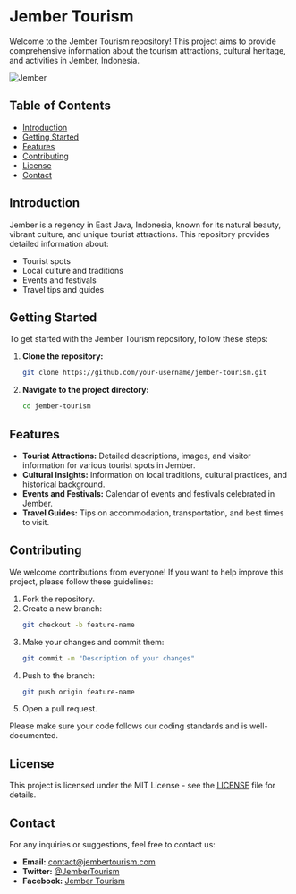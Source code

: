 # Jember Tourism

Welcome to the Jember Tourism repository! This project aims to provide comprehensive information about the tourism attractions, cultural heritage, and activities in Jember, Indonesia.

![Jember](https://example.com/jember.jpg)

## Table of Contents
- [Introduction](#introduction)
- [Getting Started](#getting-started)
- [Features](#features)
- [Contributing](#contributing)
- [License](#license)
- [Contact](#contact)

## Introduction

Jember is a regency in East Java, Indonesia, known for its natural beauty, vibrant culture, and unique tourist attractions. This repository provides detailed information about:
- Tourist spots
- Local culture and traditions
- Events and festivals
- Travel tips and guides

## Getting Started

To get started with the Jember Tourism repository, follow these steps:

1. **Clone the repository:**
    ```bash
    git clone https://github.com/your-username/jember-tourism.git
    ```
2. **Navigate to the project directory:**
    ```bash
    cd jember-tourism
    ```

## Features

- **Tourist Attractions:** Detailed descriptions, images, and visitor information for various tourist spots in Jember.
- **Cultural Insights:** Information on local traditions, cultural practices, and historical background.
- **Events and Festivals:** Calendar of events and festivals celebrated in Jember.
- **Travel Guides:** Tips on accommodation, transportation, and best times to visit.

## Contributing

We welcome contributions from everyone! If you want to help improve this project, please follow these guidelines:

1. Fork the repository.
2. Create a new branch:
    ```bash
    git checkout -b feature-name
    ```
3. Make your changes and commit them:
    ```bash
    git commit -m "Description of your changes"
    ```
4. Push to the branch:
    ```bash
    git push origin feature-name
    ```
5. Open a pull request.

Please make sure your code follows our coding standards and is well-documented.

## License

This project is licensed under the MIT License - see the [LICENSE](LICENSE) file for details.

## Contact

For any inquiries or suggestions, feel free to contact us:

- **Email:** contact@jembertourism.com
- **Twitter:** [@JemberTourism](https://twitter.com/jembertourism)
- **Facebook:** [Jember Tourism](https://facebook.com/jembertourism)
